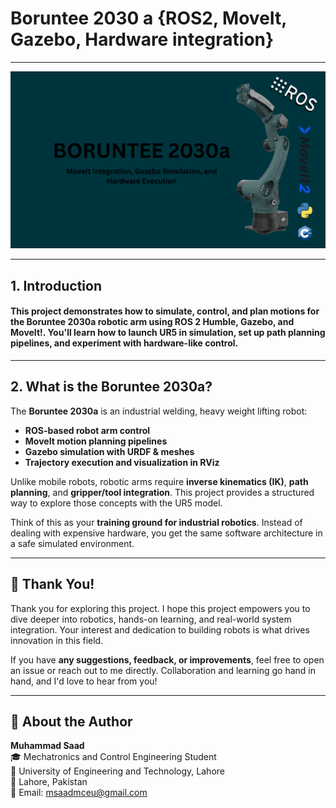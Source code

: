 # Boruntee 2030 a {ROS2, MoveIt, Gazebo, Hardware integration}

---

![alt text](boruntee_header.png)

---



<div class="section-border">

## 1. Introduction

#### This project demonstrates how to simulate, control, and plan motions for the **Boruntee 2030a** robotic arm using **ROS 2 Humble**, **Gazebo**, and **MoveIt!**. You'll learn how to launch UR5 in simulation, set up path planning pipelines, and experiment with hardware-like control.

</div>

---

<div class="section-border">

## 2. What is the  Boruntee 2030a?

The **Boruntee 2030a** is an industrial welding, heavy weight lifting robot:

- **ROS-based robot arm control**  
- **MoveIt motion planning pipelines**  
- **Gazebo simulation with URDF & meshes**  
- **Trajectory execution and visualization in RViz**

Unlike mobile robots, robotic arms require **inverse kinematics (IK)**, **path planning**, and **gripper/tool integration**. This project provides a structured way to explore those concepts with the UR5 model.

Think of this as your **training ground for industrial robotics**. Instead of dealing with expensive hardware, you get the same software architecture in a safe simulated environment.


---


<div class="section-border">


## 🙏 Thank You!

Thank you for exploring this project. I hope this project empowers you to dive deeper into robotics, hands-on learning, and real-world system integration. Your interest and dedication to building robots is what drives innovation in this field.

If you have **any suggestions, feedback, or improvements**, feel free to open an issue or reach out to me directly. Collaboration and learning go hand in hand, and I'd love to hear from you!

---

## 👤 About the Author

**Muhammad Saad**  
🎓 Mechatronics and Control Engineering Student  
🏫 University of Engineering and Technology, Lahore  
📍 Lahore, Pakistan  
📧 Email: [msaadmceu@gmail.com](mailto:msaadmceu@gmail.com)
